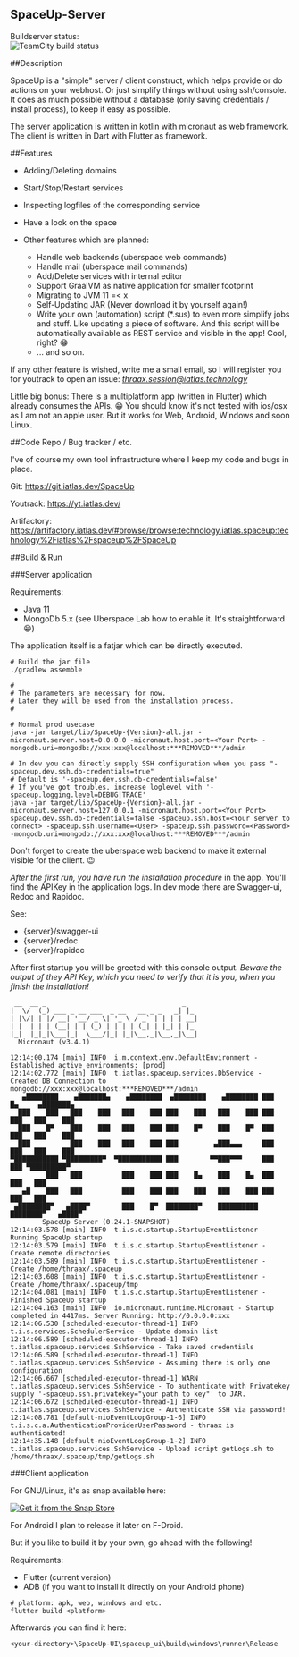 ## SpaceUp-Server

Buildserver status:  
![TeamCity build status](https://tc.iatlas.dev/app/rest/builds/buildType:id:SpaceUpServer_Build/statusIcon.svg)

##Description

SpaceUp is a "simple" server / client construct, which helps provide or do actions on your webhost. Or just simplify things without using ssh/console.
It does as much possible without a database (only saving credentials / install process), to keep it easy as possible.

The server application is written in kotlin with micronaut as web framework. The client is written in Dart with Flutter as framework.

##Features

* Adding/Deleting domains
* Start/Stop/Restart services
* Inspecting logfiles of the corresponding service
* Have a look on the space

* Other features which are planned:
  * Handle web backends (uberspace web commands)
  * Handle mail (uberspace mail commands)
  * Add/Delete services with internal editor
  * Support GraalVM as native application for smaller footprint
  * Migrating to JVM 11 =< x
  * Self-Updating JAR (Never download it by yourself again!)
  * Write your own (automation) script (*.sus) to even more simplify jobs and stuff.
  Like updating a piece of software. And this script will be automatically available as REST service and visible in the app! Cool, right? 😁
  * ... and so on.

If any other feature is wished, write me a small email, so I will register you for youtrack to open an issue:
*thraax.session@iatlas.technology*

Little big bonus: There is a multiplatform app (written in Flutter) which already consumes the APIs. 😁
You should know it's not tested with ios/osx as I am not an apple user.
But it works for Web, Android, Windows and soon Linux.

##Code Repo / Bug tracker / etc.

I've of course my own tool infrastructure where I keep my code and bugs in place.

Git: https://git.iatlas.dev/SpaceUp

Youtrack: https://yt.iatlas.dev/

Artifactory:
https://artifactory.iatlas.dev/#browse/browse:technology.iatlas.spaceup:technology%2Fiatlas%2Fspaceup%2FSpaceUp

##Build & Run

###Server application

Requirements:

* Java 11
* MongoDb 5.x (see Uberspace Lab how to enable it. It's straightforward 😁)

The application itself is a fatjar which can be directly executed.

```
# Build the jar file
./gradlew assemble

#
# The parameters are necessary for now.
# Later they will be used from the installation process.
#

# Normal prod usecase
java -jar target/lib/SpaceUp-{Version}-all.jar -micronaut.server.host=0.0.0.0 -micronaut.host.port=<Your Port> -mongodb.uri=mongodb://xxx:xxx@localhost:***REMOVED***/admin

# In dev you can directly supply SSH configuration when you pass "-spaceup.dev.ssh.db-credentials=true"
# Default is '-spaceup.dev.ssh.db-credentials=false'
# If you've got troubles, increase loglevel with '-spaceup.logging.level=DEBUG|TRACE'
java -jar target/lib/SpaceUp-{Version}-all.jar -micronaut.server.host=127.0.0.1 -micronaut.host.port=<Your Port> spaceup.dev.ssh.db-credentials=false -spaceup.ssh.host=<Your server to connect> -spaceup.ssh.username=<User> -spaceup.ssh.password=<Password> -mongodb.uri=mongodb://xxx:xxx@localhost:***REMOVED***/admin
```

Don't forget to create the uberspace web backend to make it external visible for the client. 😉

*After the first run, you have run the installation procedure* in the app. You'll find the APIKey in the application logs.
In dev mode there are Swagger-ui, Redoc and Rapidoc.

See:

* {server}/swagger-ui
* {server}/redoc
* {server}/rapidoc

After first startup you will be greeted with this console output.
*Beware the output of they API Key, which you need to verify that it is you, when you finish the installation!*

```
 __  __ _                                  _   
|  \/  (_) ___ _ __ ___  _ __   __ _ _   _| |_ 
| |\/| | |/ __| '__/ _ \| '_ \ / _` | | | | __|
| |  | | | (__| | | (_) | | | | (_| | |_| | |_ 
|_|  |_|_|\___|_|  \___/|_| |_|\__,_|\__,_|\__|
  Micronaut (v3.4.1)

12:14:00.174 [main] INFO  i.m.context.env.DefaultEnvironment - Established active environments: [prod]
12:14:02.772 [main] INFO  t.iatlas.spaceup.services.DbService - Created DB Connection to mongodb://xxx:xxx@localhost:***REMOVED***/admin
   ▄████████    ▄███████▄    ▄████████  ▄████████    ▄████████ ███    █▄     ▄███████▄ 
  ███    ███   ███    ███   ███    ███ ███    ███   ███    ███ ███    ███   ███    ███ 
  ███    █▀    ███    ███   ███    ███ ███    █▀    ███    █▀  ███    ███   ███    ███ 
  ███          ███    ███   ███    ███ ███         ▄███▄▄▄     ███    ███   ███    ███ 
▀███████████ ▀█████████▀  ▀███████████ ███        ▀▀███▀▀▀     ███    ███ ▀█████████▀  
         ███   ███          ███    ███ ███    █▄    ███    █▄  ███    ███   ███        
   ▄█    ███   ███          ███    ███ ███    ███   ███    ███ ███    ███   ███        
 ▄████████▀   ▄████▀        ███    █▀  ████████▀    ██████████ ████████▀   ▄████▀      
        SpaceUp Server (0.24.1-SNAPSHOT)
12:14:03.578 [main] INFO  t.i.s.c.startup.StartupEventListener - Running SpaceUp startup
12:14:03.579 [main] INFO  t.i.s.c.startup.StartupEventListener - Create remote directories
12:14:03.589 [main] INFO  t.i.s.c.startup.StartupEventListener - Create /home/thraax/.spaceup
12:14:03.608 [main] INFO  t.i.s.c.startup.StartupEventListener - Create /home/thraax/.spaceup/tmp
12:14:04.081 [main] INFO  t.i.s.c.startup.StartupEventListener - Finished SpaceUp startup
12:14:04.163 [main] INFO  io.micronaut.runtime.Micronaut - Startup completed in 4417ms. Server Running: http://0.0.0.0:xxx
12:14:06.530 [scheduled-executor-thread-1] INFO  t.i.s.services.SchedulerService - Update domain list
12:14:06.589 [scheduled-executor-thread-1] INFO  t.iatlas.spaceup.services.SshService - Take saved credentials
12:14:06.589 [scheduled-executor-thread-1] INFO  t.iatlas.spaceup.services.SshService - Assuming there is only one configuration
12:14:06.667 [scheduled-executor-thread-1] WARN  t.iatlas.spaceup.services.SshService - To authenticate with Privatekey supply '-spaceup.ssh.privatekey="your path to key"' to JAR.
12:14:06.672 [scheduled-executor-thread-1] INFO  t.iatlas.spaceup.services.SshService - Authenticate SSH via password!
12:14:08.781 [default-nioEventLoopGroup-1-6] INFO  t.i.s.c.a.AuthenticationProviderUserPassword - thraax is authenticated!
12:14:35.148 [default-nioEventLoopGroup-1-2] INFO  t.iatlas.spaceup.services.SshService - Upload script getLogs.sh to /home/thraax/.spaceup/tmp/getLogs.sh
```

###Client application

For GNU/Linux, it's as snap available here:

[![Get it from the Snap Store](https://snapcraft.io/static/images/badges/en/snap-store-black.svg)](https://snapcraft.io/spaceup-ui)

For Android I plan to release it later on F-Droid.

But if you like to build it by your own, go ahead with the following!

Requirements:

* Flutter (current version)
* ADB (if you want to install it directly on your Android phone)

```
# platform: apk, web, windows and etc.
flutter build <platform>
```

Afterwards you can find it here:
```
<your-directory>\SpaceUp-UI\spaceup_ui\build\windows\runner\Release
```
